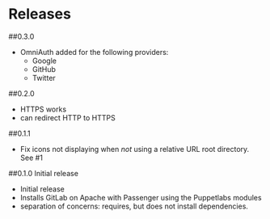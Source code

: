 # Releases

##0.3.0
- OmniAuth added for the following providers:
  - Google
  - GitHub
  - Twitter

##0.2.0
- HTTPS works
- can redirect HTTP to HTTPS

##0.1.1
- Fix icons not displaying when _not_ using a relative URL root directory. See #1

##0.1.0 Initial release
- Initial release
- Installs GitLab on Apache with Passenger using the Puppetlabs modules
- separation of concerns: requires, but does not install dependencies.
